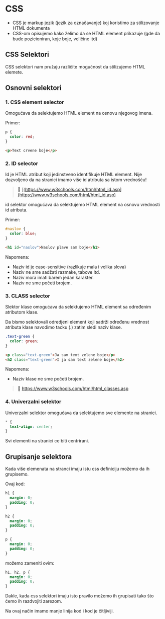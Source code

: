 # CSS

* CSS je markup jezik (jezik za označavanje) koj koristimo za stilizovanje HTML dokumenta
* CSS-om opisujemo kako želimo da se HTML element prikazuje (gde da bude pozicioniran, koje boje, veličine itd)

## CSS Selektori

CSS selektori nam pružaju različite mogućnost da stilizujemo HTML elemete. 

## Osnovni selektori 

### 1. CSS element selector

Omogućava da selektujemo HTML element na osnovu njegovog imena.


Primer: 

```css
p {
  color: red;
}

```

```html
<p>Text crvene boje</p>
 ```


### 2. ID selector

Id je HTML atribut koji jedinstveno identifikuje HTML element.
Nije dozvoljeno da na stranici imamo više id atributa sa istom vrednošću!

> 📖 [(https://www.w3schools.com/html/html_id.asp](https://www.w3schools.com/html/html_id.asp)

id selektor omogućava da selektujemo HTML element na osnovu vrednosti id atributa.

Primer: 

```css
#naslov {
  color: blue;
}

```

```html
<h1 id="naslov">Naslov plave sam boje</h1>
 ```

Napomena: 
* Naziv id je case-sensitive (razlikuje mala i velika slova)
* Naziv ne sme sadžati razmake, tabove itd.
* Naziv mora imati barem jedan karakter.
* Naziv ne sme početi brojem.


### 3. CLASS selector

Slektor klase omogućava da selektujemo HTML element sa određenim atributom klase.

Da bismo selektovali odredjeni element koji sadrži određenu vrednost atributa klase navodimo tacku (.) zatim sledi naziv klase.


```css
.text-green {
  color: green;
}
```

```html
<p class="text-green">Ja sam text zelene boje</p>
<h2 class="text-green">I ja sam text zelene boje</h2>
```

Napomena: 
* Naziv klase ne sme početi brojem.

> 📖 https://www.w3schools.com/html/html_classes.asp


### 4. Univerzalni selektor 

Univerzalni selektor omogućava da selektujemo sve elemente na stranici.

```css
* {
  text-align: center;
}
```

Svi elementi na stranici ce biti centrirani.

## Grupisanje selektora


Kada više elemenata na stranci imaju istu css definiciju možemo da ih grupisemo.

Ovaj kod:
```css
h1 {
  margin: 0;
  padding: 0;
}

h2 {
  margin: 0;
  padding: 0;
}

p {
  margin: 0;
  padding: 0;
}
```

možemo zameniti ovim:

```css
h1, h2, p {
  margin: 0;
  padding: 0;
}

```

Dakle, kada css selektori imaju isto pravilo možemo ih grupisati tako što ćemo ih razdvojiti zarezom.

Na ovaj način imamo manje linija kod i kod je čitljiviji.

